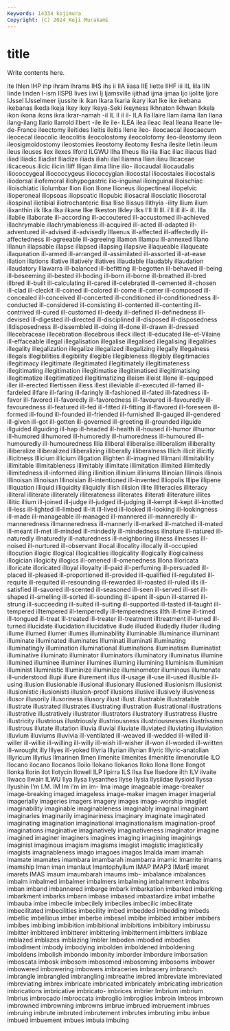 ```yaml
---
Keywords: 14334 kojimura
Copyright: (C) 2024 Koji Murakami
---
```


# title

Write contents here.



ite Ihlen IHP ihp ihram ihrams IHS ihs ii
IIA iiasa IIE Iiette IIHF iii IIL Iila IIN Iinde
Iinden I-ism IISPB Iives iiwi Ij Ijamsville ijithad ijma ijmaa
Ijo ijolite Ijore IJssel IJsselmeer ijussite ik ikan Ikara Ikaria
ikary ikat Ike ike ikebana ikebanas Ikeda Ikeja Ikey ikey
Ikeya-Seki ikeyness Ikhnaton Ikhwan Ikkela ikon ikona ikons ikra ikrar-namah
-il IL Il il il- ILA Ila Ilaire Ilam ilama
Ilan Ilana ilang-ilang Ilario Ilarrold Ilbert -ile ile ile- ILEA
ilea ileac ileal Ileana Ileane Ile-de-France ileectomy ileitides Ileitis ileitis
Ilene ileo- ileocaecal ileocaecum ileocecal ileocolic ileocolitis ileocolostomy ileocolotomy ileo-ileostomy
ileon ileosigmoidostomy ileostomies ileostomy ileotomy Ilesha ilesite Iletin ileum ileus
ileuses ilex ilexes Ilford ILGWU Ilha Ilheus Ilia ilia Iliac
iliac iliacus Iliad iliad Iliadic Iliadist Iliadize iliads iliahi ilial
Iliamna Ilian iliau Ilicaceae ilicaceous ilicic ilicin Iliff Iligan ilima
Iline ilio- iliocaudal iliocaudalis iliococcygeal iliococcygeus iliococcygian iliocostal iliocostales iliocostalis
iliodorsal iliofemoral iliohypogastric ilio-inguinal ilioinguinal ilioischiac ilioischiatic iliolumbar Ilion ilion
Ilione Ilioneus iliopectineal iliopelvic ilioperoneal iliopsoas iliopsoatic iliopubic iliosacral iliosciatic
ilioscrotal iliospinal iliotibial iliotrochanteric Ilisa Ilise Ilissus Ilithyia -ility Ilium
ilium ilixanthin ilk Ilka ilka ilkane Ilke Ilkeston Ilkley ilks
I'll Ill Ill. i'll ill ill- ill. Illa illabile illaborate
ill-according ill-accoutered ill-accustomed ill-achieved illachrymable illachrymableness ill-acquired ill-acted ill-adapted ill-adventured
ill-advised ill-advisedly Illaenus ill-affected ill-affectedly ill-affectedness ill-agreeable ill-agreeing illamon Illampu
ill-annexed Illano Illanun illapsable illapse illapsed illapsing illapsive illaqueable illaqueate
illaqueation ill-armed ill-arranged ill-assimilated ill-assorted ill-at-ease illation illations illative illatively
illatives illaudable illaudably illaudation illaudatory Illawarra ill-balanced ill-befitting ill-begotten ill-behaved
ill-being ill-beseeming ill-bested ill-boding ill-born ill-borne ill-breathed ill-bred illbred ill-built
ill-calculating ill-cared ill-celebrated ill-cemented ill-chosen ill-clad ill-cleckit ill-coined ill-colored ill-come
ill-comer ill-composed ill-concealed ill-conceived ill-concerted ill-conditioned ill-conditionedness ill-conducted ill-considered ill-consisting
ill-contented ill-contenting ill-contrived ill-cured ill-customed ill-deedy ill-defined ill-definedness ill-devised ill-digested
ill-directed ill-disciplined ill-disposed ill-disposedness illdisposedness ill-dissembled ill-doing ill-done ill-drawn ill-dressed
Illecebraceae illecebration illecebrous illeck illect ill-educated Ille-et-Vilaine ill-effaceable illegal illegalisation
illegalise illegalised illegalising illegalities illegality illegalization illegalize illegalized illegalizing illegally
illegalness illegals illegibilities illegibility illegible illegibleness illegibly illegitimacies illegitimacy illegitimate
illegitimated illegitimately illegitimateness illegitimating illegitimation illegitimatise illegitimatised illegitimatising illegitimatize illegitimatized
illegitimatizing illeism illeist Illene ill-equipped iller ill-erected Illertissen illess illest
illeviable ill-executed ill-famed ill-fardeled illfare ill-faring ill-faringly ill-fashioned ill-fated ill-fatedness
ill-favor ill-favored ill-favoredly ill-favoredness ill-favoured ill-favouredly ill-favouredness ill-featured ill-fed ill-fitted
ill-fitting ill-flavored ill-foreseen ill-formed ill-found ill-founded ill-friended ill-furnished ill-gauged ill-gendered
ill-given ill-got ill-gotten ill-governed ill-greeting ill-grounded illguide illguided illguiding ill-hap
ill-headed ill-health ill-housed ill-humor illhumor ill-humored illhumored ill-humoredly ill-humoredness ill-humoured
ill-humouredly ill-humouredness Illia illiberal illiberalise illiberalism illiberality illiberalize illiberalized illiberalizing
illiberally illiberalness Illich illicit illicitly illicitness Illicium illicium illigation illighten
ill-imagined Illimani illimitability illimitable illimitableness illimitably illimitate illimitation illimited illimitedly
illimitedness ill-informed illing illinition illinium illiniums Illinoian Illinois illinois Illinoisan
illinoisan Illinoisian ill-intentioned ill-invented Illiopolis Illipe illipene illiquation illiquid illiquidity
illiquidly illish illision illite illiteracies illiteracy illiteral illiterate illiterately illiterateness
illiterates illiterati illiterature illites illitic illium ill-joined ill-judge ill-judged ill-judging
ill-kempt ill-kept ill-knotted ill-less ill-lighted ill-limbed ill-lit ill-lived ill-looked ill-looking
ill-lookingness ill-made ill-manageable ill-managed ill-mannered ill-manneredly ill-manneredness illmanneredness ill-mannerly ill-marked
ill-matched ill-mated ill-meant ill-met ill-minded ill-mindedly ill-mindedness illnature ill-natured ill-naturedly
illnaturedly ill-naturedness ill-neighboring illness illnesses ill-noised ill-nurtured ill-observant illocal illocality
illocally ill-occupied illocution illogic illogical illogicalities illogicality illogically illogicalness illogician
illogicity illogics ill-omened ill-omenedness Illona Illoricata illoricate illoricated illoyal illoyalty
ill-paid ill-perfuming ill-persuaded ill-placed ill-pleased ill-proportioned ill-provided ill-qualified ill-regulated ill-requite
ill-requited ill-resounding ill-rewarded ill-roasted ill-ruled ills ill-satisfied ill-savored ill-scented ill-seasoned
ill-seen ill-served ill-set ill-shaped ill-smelling ill-sorted ill-sounding ill-spent ill-spun ill-starred
ill-strung ill-succeeding ill-suited ill-suiting ill-supported ill-tasted ill-taught ill-tempered illtempered ill-temperedly
ill-temperedness illth ill-time ill-timed ill-tongued ill-treat ill-treated ill-treater ill-treatment illtreatment
ill-tuned ill-turned illucidate illucidation illucidative illude illuded illudedly illuder illuding
illume illumed illumer illumes illuminability illuminable illuminance illuminant illuminate illuminated
illuminates Illuminati illuminati illuminating illuminatingly illumination illuminational illuminations illuminatism illuminatist
illuminative illuminato illuminator illuminators illuminatory illuminatus illumine illumined illuminee illuminer
illumines illuming illumining Illuminism illuminism illuminist Illuministic Illuminize illuminize illuminometer
illuminous illumonate ill-understood illupi illure illurement illus ill-usage ill-use ill-used
illusible ill-using illusion illusionable illusional illusionary illusioned illusionism illusionist illusionistic
illusionists illusion-proof illusions illusive illusively illusiveness illusor illusorily illusoriness illusory
illust illust. illustrable illustratable illustrate illustrated illustrates illustrating illustration illustrational
illustrations illustrative illustratively illustrator illustrators illustratory illustratress illustre illustricity illustrious
illustriously illustriousness illustriousnesses illustrissimo illustrous illutate illutation illuvia illuvial illuviate
illuviated illuviating illuviation illuvium illuviums illuvivia ill-ventilated ill-weaved ill-wedded ill-willed
ill-willer ill-willie ill-willing ill-willy ill-wish ill-wisher ill-won ill-worded ill-written ill-wrought
illy Illyes ill-yoked Illyria Illyrian illyrian Illyric Illyric-anatolian Illyricum Illyrius
Ilmarinen Ilmen ilmenite ilmenites ilmenitite ilmenorutile ILO Ilocano ilocano Ilocanos
Iloilo Ilokano Ilokanos Iloko Ilona Ilone Ilongot Ilonka Ilorin ilot
Ilotycin Ilowell ILP Ilpirra ILS Ilsa Ilse Ilsedore ilth ILV
ilvaite Ilwaco Ilwain ILWU Ilya Ilysa Ilysanthes Ilyse Ilysia Ilysiidae
ilysioid Ilyssa Ilyushin I'm I.M. IM Im i'm im im-
Ima image imageable image-breaker image-breaking imaged imageless image-maker imagen imager
imagerial imagerially imageries imagers imagery images image-worship imagilet imaginability imaginable
imaginableness imaginably imaginal imaginant imaginaries imaginarily imaginariness imaginary imaginate imaginated
imaginating imagination imaginational imaginationalism imagination-proof imaginations imaginative imaginatively imaginativeness imaginator
imagine imagined imaginer imaginers imagines imaging imagining imaginings imaginist imaginous
imagism imagisms imagist imagistic imagistically imagists imagnableness imago imagoes imagos
Imalda imam imamah imamate imamates imambara imambarah imambarra imamic Imamite
imams imamship Iman iman imanlaut Imantophyllum IMAP IMAP3 IMarE imaret
imarets IMAS imaum imaumbarah imaums imb- imbalance imbalances imbalm imbalmed
imbalmer imbalmers imbalming imbalmment imbalms imban imband imbannered imbarge imbark
imbarkation imbarked imbarking imbarkment imbarks imbarn imbase imbased imbastardize imbat
imbathe imbauba imbe imbecile imbecilely imbeciles imbecilic imbecilitate imbecilitated imbecilities
imbecility imbed imbedded imbedding imbeds imbellic imbellious imber imberbe imbesel
imbibe imbibed imbiber imbibers imbibes imbibing imbibition imbibitional imbibitions imbibitory
imbirussu imbitter imbittered imbitterer imbittering imbitterment imbitters imblaze imblazed imblazes
imblazing Imbler Imboden imbodied imbodies imbodiment imbody imbodying imbolden imboldened
imboldening imboldens imbolish imbondo imbonity imborder imbordure imborsation imboscata imbosk
imbosom imbosomed imbosoming imbosoms imbower imbowered imbowering imbowers imbraceries imbracery
imbranch imbrangle imbrangled imbrangling imbreathe imbred imbreviate imbreviated imbreviating imbrex
imbricate imbricated imbricately imbricating imbrication imbrications imbricative imbricato- imbrices imbrier
Imbrium imbrium Imbrius imbrocado imbroccata imbroglio imbroglios imbroin Imbros imbrown
imbrowned imbrowning imbrowns imbrue imbrued imbruement imbrues imbruing imbrute imbruted
imbrutement imbrutes imbruting imbu imbue imbued imbuement imbues imbuia imbuing
